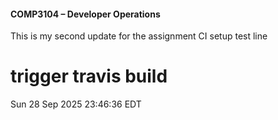 #### COMP3104 – Developer Operations


This is my second update for the assignment
CI setup test line
# trigger travis build
Sun 28 Sep 2025 23:46:36 EDT
